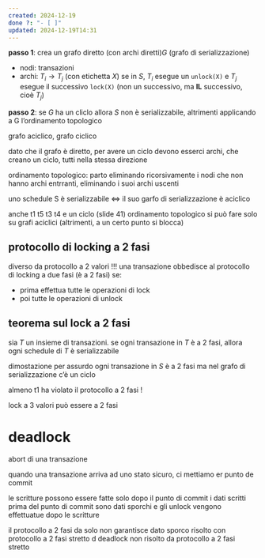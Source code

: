 ```yaml
---
created: 2024-12-19
done ?: "- [ ]"
updated: 2024-12-19T14:31
---
```

**passo 1**: crea un grafo diretto (con archi diretti)$G$ (grafo di serializzazione)
- nodi: transazioni
- archi: $T_{i} \to T_{j}$ (con etichetta $X$) se in $S$, $T_i$ esegue un `unlock(X)` e $T_j$ esegue il successivo `lock(X)` (non un successivo, ma **IL** successivo, cioè $T_j$)

**passo 2**: se $G$ ha un cliclo allora $S$ non è serializzabile, altrimenti applicando a G l’ordinamento topologico

grafo aciclico, grafo ciclico

dato che il grafo è diretto, per avere un ciclo devono esserci archi, che creano un ciclo, tutti nella stessa direzione

ordinamento topologico:
parto eliminando ricorsivamente i nodi che non hanno archi entrranti, eliminando i suoi archi uscenti

uno schedule S è serializzabile $\iff$ il suo garfo di serializzazione è aciclico

anche t1 t5 t3 t4 e un ciclo (slide 41)
ordinamento topologico si può fare solo su grafi aciclici (altrimenti, a un certo punto si blocca)

## protocollo di locking a 2 fasi
diverso da protocollo a 2 valori !!!
una transazione obbedisce al protocollo di locking a due fasi (è a 2 fasi) se:
- prima effettua tutte le operazioni di lock
- poi tutte le operazioni di unlock
## teorema sul lock a 2 fasi
sia $T$ un insieme di transazioni. 
se ogni transazione in $T$ è a 2 fasi, allora ogni schedule di $T$ è serializzabile

dimostazione per assurdo 
ogni transazione in $S$ è a 2 fasi ma nel grafo di serializzazione c’è un ciclo

almeno t1 ha violato il protocollo a 2 fasi !


lock a 3 valori può essere a 2 fasi

# deadlock
abort di una transazione


quando una transazione arriva ad uno stato sicuro, ci mettiamo er punto de commit

le scritture possono essere fatte solo dopo il punto di commit
i dati scritti prima del punto di commit sono dati sporchi
e gli unlock vengono effettuatue dopo le scritture

il protocollo a 2 fasi da solo non garantisce 
dato sporco risolto con protocollo a 2 fasi stretto
 d
deadlock non risolto da protocollo a 2 fasi stretto